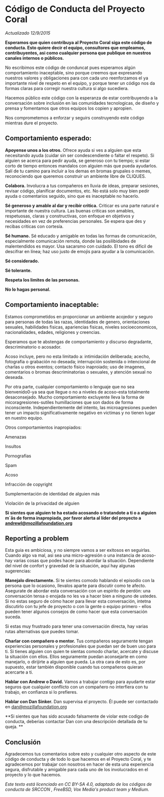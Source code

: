 # Código de Conducta del Proyecto Coral
_Actualizado 12/9/2015_


**Esperamos que quien contribuya al Proyecto Coral siga este código de conducta. Esto quiere decir el equipo, consultores que empleamos, contribuyentes, asi como cualquier persona que publique en nuestros canales internos o públicos.**

No escribimos este código de conduncat pues esperamos algún comportamiento inaceptable, sino porque creemos que expresando nuestros valores y obligaciones para con cada uno reenforzamos el ya importante nivel de respeto en el equipo, y porque tener un código nos da formas claras para corregir nuestra cultura si algo sucediera.

Hacemos público este código con la esperanza de estar contribuyendo a la conversación sobre inclusión en las comunidades tecnologicas, de diseño y prensa y fomentamos que otros equipos los copien y apropien.

Nos comprometemos a enforzar y seguirs construyendo este código mientras dure el proyecto.

## Comportamiento esperado:

**Apoyense unos a los otros.** Ofrece ayuda si ves a alguien que esta necesitando ayuda (cuidar sin ser condescendiente o faltar el respeto). Si alguien se acerca para pedir ayuda, se generoso con tu tiempo; si estar corto de tiempo entonces mandalos con alguien más que pueda ayudarlos. Salí de tu camino para incluir a los demas en bromas grupales o memes, reconociendo que queremos construir un ambiente libre de CLIQUES.

**Colabora.** Involucra a tus compañeros en lluvia de ideas, preparar sesiones, revisar código, planificar documentos, etc. No está solo muy bien pedir ayuda o comentarios seguido, sino que es inaceptable no hacerlo.

**Sé generoso y amable al dar y recibir critica.** Criticar es una parte natural e importante de nuestra cultura. Las buenas criticas son amables, respetuosas, claras y constructivas, con enfoque en objetivos y necesidades en vez de preferencias personales. Se espera que des y recibas criticas con cortesía.

**Sé humano.** Sé educado y amigable en todas las formas de comunicación, especialmente comunicación remota, donde las posilibidades de malentendidos es mayor. Usa sacarsmo con cuidado. El tono es dificil de descifrar en línea; haz uso justo de emojis para ayudar a la comunicación.

**Sé considerado.**

**Sé tolerante.**

**Respeta los limites de las personas.**

**No lo hagas personal.**


## Comportamiento inaceptable:

Estamos comprometidos en proporcionar un ambiente acojedor y seguro para personas de todas las razas, identidades de genero, orientaciones sexuales, habilidades fisicas, apariencias fisicas, niveles socioeconomicos, nacionalidades, edades, religiones y creencias.

Esperamos que te abstengas de comportamiento y discurso degradante, descriminatorio o acosador.

Acoso incluye, pero no esta limitado a: intimidación deliberada; acecho, fotografia o grabación no deseada; interrupción sostenida o intencional de charlas u otros eventos; contacto fisico inaproiado; uso de imagenes, comentarios o bromas descriminatorias o sexuales, y atención sexual no deseada.

Por otra parte, cualquier comportamiento o lenguaje que no sea bienvenido0-ya sea que llegue o no a niveles de acoso-esta totalmente desaconsejado. Mucho comportamiento excluyente lleva la forma de micoragresiones-sutiles humillaciones que son dados de forma inconsciente. Independientemente del intento, las microagresiones pueden tener un impacto significativamente negativo en victimas y no tienen lugar en nuestro equipo.

Otros comportamientos inapropiados:

Amenazas

Insultos

Pornografias

Spam

Acoso

Infracción de copyright

Sumplementación de identidad de alguien más

Violación de la privacidad de alguien

**Si sientes que alguien te ha estado acosando o tratandote a ti o a alguien m´ås de forma inapropiada, por favor alerta al líder del proyecto a andrewl@mozillafoundation.org**

## Reporting a problem

Esta guia es ambiciosa, y no siempre vamos a ser exitosos en seguirlas. Cuando algo va mal, asi sea una micro-agresión o una instancia de acoso- hay varias cosas que podes hacer para abordar la situación. Dependiente del nivel de confort y gravedad de la situación, aquí hay algunas sugerencias:

**Manejalo directamente.** Si te sientes comodo hablando el episodio con la persona que lo ocasiono, llevalos aparte para discutir como te afecto. Asegurate de abordar esta conversación con un espirito de perdón: una conversación tensa o enojada no les va a hacer bien a ninguno de ustedes. Si no estas seguro de cómo hacer para llevar esta conversación, intetna discutirlo con tu jefe de proyecto o con la gente o equipo primero - ellos pueden tener algunos consejos de como hacer que esta conversación suceda.

Si estas muy frustrado para tener una conversación directa, hay varias rutas alternativas que puedes tomar.

**Charlar con compañero o mentor.** Tus compañeros seguramente tengan experiencias personales y profesionales que puedan ser de buen uso para ti. Si tienes alguien con quien te sientas comodo charlar, acercate y discuse la situación con ellos. Ellos seguramente puedan aconsejarte en como manejarlo, o dirijirte a alguien que pueda. La otra cara de esto es, por supuesto, estar también disponible cuando tus compañeros quieran acercarte a ti.

**Hablar con Andrew o David.** Vamos a trabajar contigo para ayudarte estar seguros que cualquier conflicto con un compañero no interfiera con tu trabajo, en confianza si lo prefieres.

**Hablar con Dan Sinker.** Dan supervisa el proyecto. Él puede ser contactado en dan@mozillafoundation.org

**Si sientes que has sido acusado falsamente de violar este codigo de conducta, deberias contactar Dan con una descripción detallada de tu queja.
**

## Conclusión

Agradecemos tus comentarios sobre esto y cualquier otro aspecto de este código de conducta y de todo lo que hacemos en el Proyecto Coral, y te agradecemos por trabajar con nosotros en hacer de esta una experiencia segura, disfrutable y amigable para cada uno de los involucrados en el proyecto y lo que hacemos.


*Este texto está licenciado en CC BY-SA 4.0, adaptado de los códigos de conducta de SRCCON , FreeBSD, Vox Media's product team y Medium.*
